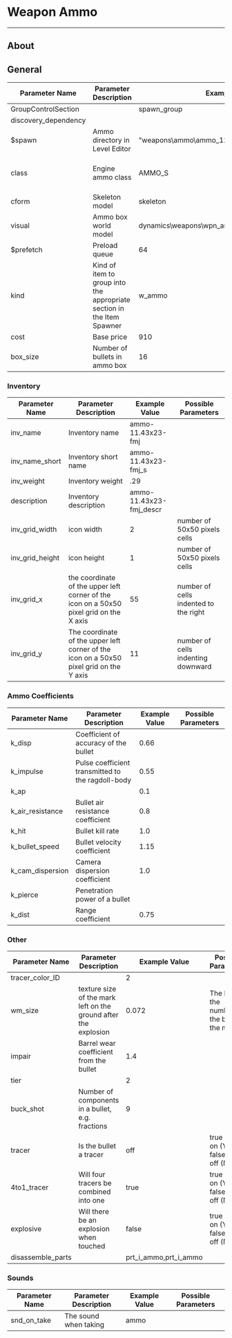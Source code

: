 # Weapon Ammo

___

## About

## General

| Parameter Name | Parameter Description | Example Value | Possible Parameters |
|---|---|---|---|
| GroupControlSection |  | spawn_group |  |
| discovery_dependency |  |  |  |
| $spawn | Ammo directory in Level Editor | "weapons\ammo\ammo_11.43x23_hydro" |  |
| class | Engine ammo class | AMMO_S | AMMO_S S_VOG25 S_OG7B S_M209 |
| cform | Skeleton model | skeleton |  |
| visual | Ammo box world model  | dynamics\weapons\wpn_ammo\ammo_1143x23_fmj.ogf | Path to file |
| $prefetch | Preload queue | 64 |  |
| kind | Kind of item to group into the appropriate section in the Item Spawner | w_ammo |  |
| cost | Base price | 910 |  |
| box_size | Number of bullets in ammo box | 16 |  |

### Inventory

| Parameter Name | Parameter Description | Example Value | Possible Parameters |
|---|---|---|---|
| inv_name | Inventory name | ammo-11.43x23-fmj |  |
| inv_name_short | Inventory short name | ammo-11.43x23-fmj_s |  |
| inv_weight | Inventory weight | .29 |   |
| description | Inventory description | ammo-11.43x23-fmj_descr |  |
| inv_grid_width | icon width | 2 | number of 50x50 pixels cells |
| inv_grid_height | icon height | 1 | number of 50x50 pixels cells |
| inv_grid_x | the coordinate of the upper left corner of the icon on a 50x50 pixel grid on the X axis | 55 | number of cells indented to the right |
| inv_grid_y | The coordinate of the upper left corner of the icon on a 50x50 pixel grid on the Y axis | 11 | number of cells indenting downward |

### Ammo Coefficients

| Parameter Name | Parameter Description | Example Value | Possible Parameters |
|---|---|---|---|
| k_disp | Coefficient of accuracy of the bullet | 0.66 |  |
| k_impulse | Pulse coefficient transmitted to the ragdoll-body | 0.55 |  |
| k_ap |  | 0.1 |  |
| k_air_resistance | Bullet air resistance coefficient | 0.8 |  |
| k_hit | Bullet kill rate | 1.0 |  |
| k_bullet_speed | Bullet velocity coefficient | 1.15 |  |
| k_cam_dispersion | Camera dispersion coefficient | 1.0 |  |
| k_pierce | Penetration power of a bullet |  |  |
| k_dist | Range coefficient | 0.75 |  |

### Other

| Parameter Name | Parameter Description | Example Value | Possible Parameters |
|---|---|---|---|
| tracer_color_ID |  | 2 |  |
| wm_size | texture size of the mark left on the ground after the explosion | 0.072 | The bigger the number, the bigger the mark |
| impair | Barrel wear coefficient from the bullet | 1.4 |  |
| tier |  | 2 |  |
| buck_shot | Number of components in a bullet, e.g. fractions | 9 |  |
| tracer | Is the bullet a tracer | off | true - 1 - on (Yes) false - 0 - off (No) |
| 4to1_tracer | Will four tracers be combined into one | true | true - 1 - on (Yes) false - 0 - off (No) |
| explosive | Will there be an explosion when touched | false | true - 1 - on (Yes) false - 0 - off (No) |
| disassemble_parts |  | prt_i_ammo,prt_i_ammo |  |

### Sounds

| Parameter Name | Parameter Description | Example Value | Possible Parameters |
|---|---|---|---|
| snd_on_take | The sound when taking | ammo |  |
